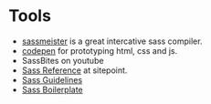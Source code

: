 # Tools

* [sassmeister](https://www.sassmeister.com/) is a great intercative sass compiler.
* [codepen](https://codepen.io) for prototyping html, css and js.
* SassBites on youtube
* [Sass Reference](https://www.sitepoint.com/sass-reference/) at sitepoint.
* [Sass Guidelines](https://sass-guidelin.es/)
* [Sass Boilerplate](https://github.com/HugoGiraudel/sass-boilerplate)
